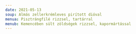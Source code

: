 ```yaml
---
date: 2021-05-13
soup: Almás zellerkrémleves pirított dióval
menua: Pisztrángfilé rizzsel, tartárral
menub: Kemencében sült zöldségek rizzsel, kapormártással
---
```

